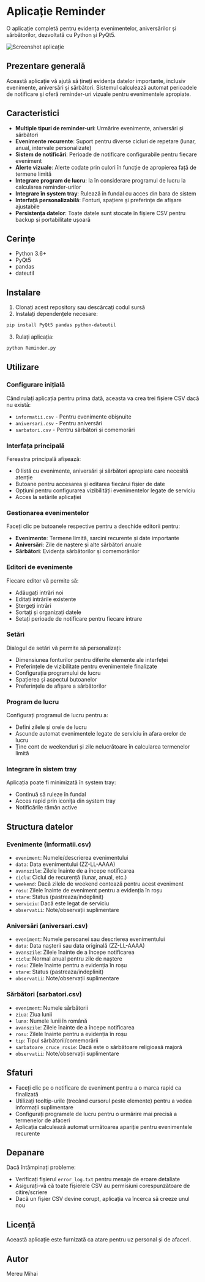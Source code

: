 # Aplicație Reminder

O aplicație completă pentru evidența evenimentelor, aniversărilor și sărbătorilor, dezvoltată cu Python și PyQt5.

![Screenshot aplicație](Capture.png)

## Prezentare generală

Această aplicație vă ajută să țineți evidența datelor importante, inclusiv evenimente, aniversări și sărbători. Sistemul calculează automat perioadele de notificare și oferă reminder-uri vizuale pentru evenimentele apropiate.

## Caracteristici

- **Multiple tipuri de reminder-uri**: Urmărire evenimente, aniversări și sărbători
- **Evenimente recurente**: Suport pentru diverse cicluri de repetare (lunar, anual, intervale personalizate)
- **Sistem de notificări**: Perioade de notificare configurabile pentru fiecare eveniment
- **Alerte vizuale**: Alerte codate prin culori în funcție de apropierea față de termene limită
- **Integrare program de lucru**: Ia în considerare programul de lucru la calcularea reminder-urilor
- **Integrare în system tray**: Rulează în fundal cu acces din bara de sistem
- **Interfață personalizabilă**: Fonturi, spațiere și preferințe de afișare ajustabile
- **Persistența datelor**: Toate datele sunt stocate în fișiere CSV pentru backup și portabilitate ușoară

## Cerințe

- Python 3.6+
- PyQt5
- pandas
- dateutil

## Instalare

1. Clonați acest repository sau descărcați codul sursă
2. Instalați dependențele necesare:

```bash
pip install PyQt5 pandas python-dateutil
```

3. Rulați aplicația:

```bash
python Reminder.py
```

## Utilizare

### Configurare inițială

Când rulați aplicația pentru prima dată, aceasta va crea trei fișiere CSV dacă nu există:
- `informatii.csv` - Pentru evenimente obișnuite
- `aniversari.csv` - Pentru aniversări
- `sarbatori.csv` - Pentru sărbători și comemorări

### Interfața principală

Fereastra principală afișează:
- O listă cu evenimente, aniversări și sărbători apropiate care necesită atenție
- Butoane pentru accesarea și editarea fiecărui fișier de date
- Opțiuni pentru configurarea vizibilității evenimentelor legate de serviciu
- Acces la setările aplicației

### Gestionarea evenimentelor

Faceți clic pe butoanele respective pentru a deschide editorii pentru:
- **Evenimente**: Termene limită, sarcini recurente și date importante
- **Aniversări**: Zile de naștere și alte sărbători anuale
- **Sărbători**: Evidența sărbătorilor și comemorărilor

### Editori de evenimente

Fiecare editor vă permite să:
- Adăugați intrări noi
- Editați intrările existente
- Ștergeți intrări
- Sortați și organizați datele
- Setați perioade de notificare pentru fiecare intrare

### Setări

Dialogul de setări vă permite să personalizați:
- Dimensiunea fonturilor pentru diferite elemente ale interfeței
- Preferințele de vizibilitate pentru evenimentele finalizate
- Configurația programului de lucru
- Spațierea și aspectul butoanelor
- Preferințele de afișare a sărbătorilor

### Program de lucru

Configurați programul de lucru pentru a:
- Defini zilele și orele de lucru
- Ascunde automat evenimentele legate de serviciu în afara orelor de lucru
- Ține cont de weekenduri și zile nelucrătoare în calcularea termenelor limită

### Integrare în sistem tray

Aplicația poate fi minimizată în system tray:
- Continuă să ruleze în fundal
- Acces rapid prin iconița din system tray
- Notificările rămân active

## Structura datelor

### Evenimente (informatii.csv)
- `eveniment`: Numele/descrierea evenimentului
- `data`: Data evenimentului (ZZ-LL-AAAA)
- `avanszile`: Zilele înainte de a începe notificarea
- `ciclu`: Ciclul de recurență (lunar, anual, etc.)
- `weekend`: Dacă zilele de weekend contează pentru acest eveniment
- `rosu`: Zilele înainte de eveniment pentru a evidenția în roșu
- `stare`: Status (pastreaza/indeplinit)
- `serviciu`: Dacă este legat de serviciu
- `observatii`: Note/observații suplimentare

### Aniversări (aniversari.csv)
- `eveniment`: Numele persoanei sau descrierea evenimentului
- `data`: Data nașterii sau data originală (ZZ-LL-AAAA)
- `avanszile`: Zilele înainte de a începe notificarea
- `ciclu`: Normal anual pentru zile de naștere
- `rosu`: Zilele înainte pentru a evidenția în roșu
- `stare`: Status (pastreaza/indeplinit)
- `observatii`: Note/observații suplimentare

### Sărbători (sarbatori.csv)
- `eveniment`: Numele sărbătorii
- `ziua`: Ziua lunii
- `luna`: Numele lunii în română
- `avanszile`: Zilele înainte de a începe notificarea
- `rosu`: Zilele înainte pentru a evidenția în roșu
- `tip`: Tipul sărbătorii/comemorării
- `sarbatoare_cruce_rosie`: Dacă este o sărbătoare religioasă majoră
- `observatii`: Note/observații suplimentare

## Sfaturi

- Faceți clic pe o notificare de eveniment pentru a o marca rapid ca finalizată
- Utilizați tooltip-urile (trecând cursorul peste elemente) pentru a vedea informații suplimentare
- Configurați programele de lucru pentru o urmărire mai precisă a termenelor de afaceri
- Aplicația calculează automat următoarea apariție pentru evenimentele recurente

## Depanare

Dacă întâmpinați probleme:
- Verificați fișierul `error_log.txt` pentru mesaje de eroare detaliate
- Asigurați-vă că toate fișierele CSV au permisiuni corespunzătoare de citire/scriere
- Dacă un fișier CSV devine corupt, aplicația va încerca să creeze unul nou

## Licență

Această aplicație este furnizată ca atare pentru uz personal și de afaceri.

## Autor

Mereu Mihai
